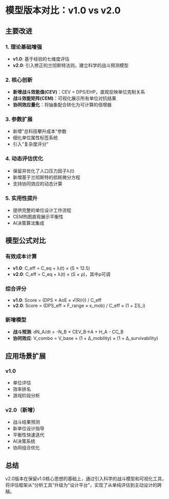 # 模型版本对比：v1.0 vs v2.0

## 主要改进

### 1. 理论基础增强
- **v1.0**: 基于经验的七维度评估
- **v2.0**: 引入修正的兰彻斯特法则，建立科学的战斗预测模型

### 2. 核心创新
- **新增战斗效能值(CEV)**：CEV = DPS/EHP，直观反映单位克制关系
- **战斗效能矩阵(CEM)**：可视化展示所有单位对抗结果
- **协同效应量化**：将抽象配合转化为可计算的倍增器

### 3. 参数扩展
- 新增"总科技攀升成本"参数
- 细化单位属性标签系统
- 引入"复杂度评分"

### 4. 动态评估优化
- 保留并优化了人口压力因子λ(t)
- 新增基于兰彻斯特的损耗微分方程
- 支持协同效应的动态计算

### 5. 实用性提升
- 提供完整的单位设计工作流程
- CEM热图直观展示平衡性
- AI决策算法集成

## 模型公式对比

### 有效成本计算
- **v1.0**: C_eff = C_eq + λ(t) × (S × 12.5)
- **v2.0**: C_eff = C_eq + λ(t) × (S × ρ)，其中ρ可调

### 综合评分
- **v1.0**: Score = (DPS × AoE × √(R/r)) / C_eff
- **v2.0**: Score = (DPS_eff × F_range × κ_mob) / C_eff × (1 + ΣS_i)

### 新增模型
- **战斗预测**: dN_A/dt = -N_B × CEV_B→A + H_A - CC_B
- **协同效应**: V_combo = V_base × (1 + Δ_mobility) × (1 + Δ_survivability)

## 应用场景扩展

### v1.0
- 单位评估
- 效率排名
- 游戏阶段分析

### v2.0（新增）
- 战斗结果预测
- 新单位设计指导
- 平衡性快速迭代
- AI决策系统
- 协同组合优化

## 总结

v2.0版本在保留v1.0核心思想的基础上，通过引入科学的战斗模型和可视化工具，将评估框架从"分析工具"升级为"设计平台"，实现了从单纯评估到主动设计的跨越。